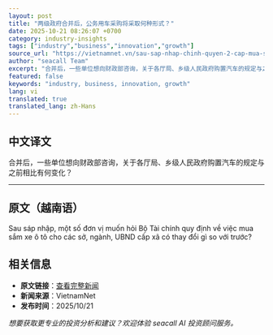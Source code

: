 ```yaml
---
layout: post
title: "两级政府合并后，公务用车采购将采取何种形式？"
date: 2025-10-21 08:26:07 +0700
category: industry-insights
tags: ["industry","business","innovation","growth"]
source_url: "https://vietnamnet.vn/sau-sap-nhap-chinh-quyen-2-cap-mua-sam-o-to-cong-theo-hinh-thuc-nao-2454926.html"
author: "seacall Team"
excerpt: "合并后，一些单位想向财政部咨询，关于各厅局、乡级人民政府购置汽车的规定与之前相比有何变化？..."
featured: false
keywords: "industry, business, innovation, growth"
lang: vi
translated: true
translated_lang: zh-Hans
---
```


## 中文译文

合并后，一些单位想向财政部咨询，关于各厅局、乡级人民政府购置汽车的规定与之前相比有何变化？

---

## 原文（越南语）

Sau sáp nhập, một số đơn vị muốn hỏi Bộ Tài chính quy định về việc mua sắm xe ô tô cho các sở, ngành, UBND cấp xã có thay đổi gì so với trước?

## 相关信息

- **原文链接**：[查看完整新闻](https://vietnamnet.vn/sau-sap-nhap-chinh-quyen-2-cap-mua-sam-o-to-cong-theo-hinh-thuc-nao-2454926.html)
- **新闻来源**：VietnamNet
- **发布时间**：2025/10/21

*想要获取更专业的投资分析和建议？欢迎体验 seacall AI 投资顾问服务。*